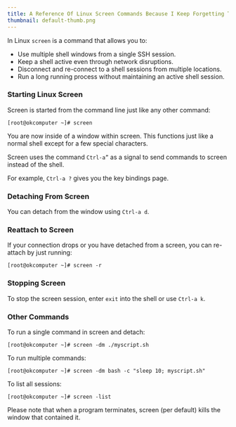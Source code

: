 ```yaml
---
title: A Reference Of Linux Screen Commands Because I Keep Forgetting Them
thumbnail: default-thumb.png
---
```


In Linux `screen` is a command that allows you to:

- Use multiple shell windows from a single SSH session.
- Keep a shell active even through network disruptions.
- Disconnect and re-connect to a shell sessions from multiple locations.
- Run a long running process without maintaining an active shell session.

### Starting Linux Screen

Screen is started from the command line just like any other command:

```
[root@okcomputer ~]# screen
```

You are now inside of a window within screen. This functions just like a
normal shell except for a few special characters.

Screen uses the command `Ctrl-a”` as a signal to send commands to screen
instead of the shell.

For example, `Ctrl-a ?` gives you the key bindings page.

### Detaching From Screen

You can detach from the window using `Ctrl-a d`.

### Reattach to Screen

If your connection drops or you have detached from a screen, you can re-attach
by just running:

```
[root@okcomputer ~]# screen -r
```

### Stopping Screen

To stop the screen session, enter `exit` into the shell or use `Ctrl-a k`.

### Other Commands

To run a single command in screen and detach:

```
[root@okcomputer ~]# screen -dm ./myscript.sh
```

To run multiple commands:

```
[root@okcomputer ~]# screen -dm bash -c "sleep 10; myscript.sh"
```

To list all sessions:

```
[root@okcomputer ~]# screen -list
```

Please note that when a program terminates, screen (per default) kills the
window that contained it.
